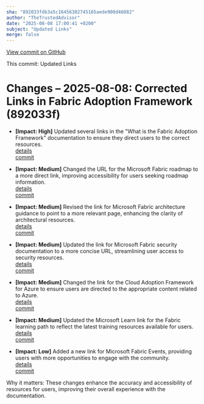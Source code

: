 ```yaml
---
sha: "892033fdb3a5c16456302745165aede900d46082"
author: "TheTrustedAdvisor"
date: "2025-08-08 17:00:41 +0200"
subject: "Updated Links"
merge: false
---
```


[View commit on GitHub](https://github.com/TheTrustedAdvisor/FabricAdoptionFramework/commit/892033fdb3a5c16456302745165aede900d46082)

This commit: Updated Links

# Changes – 2025-08-08: Corrected Links in Fabric Adoption Framework (892033f)

- **[Impact: High]** Updated several links in the "What is the Fabric Adoption Framework" documentation to ensure they direct users to the correct resources.  
   [details](/docs/about/changes/2025-08-08-updated-links)  
   [commit](https://github.com/TheTrustedAdvisor/FabricAdoptionFramework/commit/892033fdb3a5c16456302745165aede900d46082)  

- **[Impact: Medium]** Changed the URL for the Microsoft Fabric roadmap to a more direct link, improving accessibility for users seeking roadmap information.  
   [details](/docs/about/changes/2025-08-08-updated-links)  
   [commit](https://github.com/TheTrustedAdvisor/FabricAdoptionFramework/commit/892033fdb3a5c16456302745165aede900d46082)  

- **[Impact: Medium]** Revised the link for Microsoft Fabric architecture guidance to point to a more relevant page, enhancing the clarity of architectural resources.  
   [details](/docs/about/changes/2025-08-08-updated-links)  
   [commit](https://github.com/TheTrustedAdvisor/FabricAdoptionFramework/commit/892033fdb3a5c16456302745165aede900d46082)  

- **[Impact: Medium]** Updated the link for Microsoft Fabric security documentation to a more concise URL, streamlining user access to security resources.  
   [details](/docs/about/changes/2025-08-08-updated-links)  
   [commit](https://github.com/TheTrustedAdvisor/FabricAdoptionFramework/commit/892033fdb3a5c16456302745165aede900d46082)  

- **[Impact: Medium]** Changed the link for the Cloud Adoption Framework for Azure to ensure users are directed to the appropriate content related to Azure.  
   [details](/docs/about/changes/2025-08-08-updated-links)  
   [commit](https://github.com/TheTrustedAdvisor/FabricAdoptionFramework/commit/892033fdb3a5c16456302745165aede900d46082)  

- **[Impact: Medium]** Updated the Microsoft Learn link for the Fabric learning path to reflect the latest training resources available for users.  
   [details](/docs/about/changes/2025-08-08-updated-links)  
   [commit](https://github.com/TheTrustedAdvisor/FabricAdoptionFramework/commit/892033fdb3a5c16456302745165aede900d46082)  

- **[Impact: Low]** Added a new link for Microsoft Fabric Events, providing users with more opportunities to engage with the community.  
   [details](/docs/about/changes/2025-08-08-updated-links)  
   [commit](https://github.com/TheTrustedAdvisor/FabricAdoptionFramework/commit/892033fdb3a5c16456302745165aede900d46082)  

Why it matters: These changes enhance the accuracy and accessibility of resources for users, improving their overall experience with the documentation.
